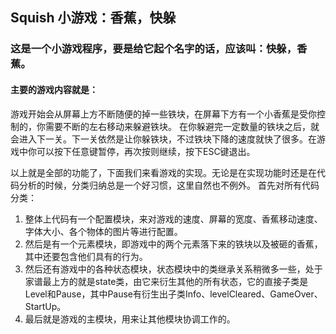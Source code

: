 ## Squish 小游戏：香蕉，快躲 

### 这是一个小游戏程序，要是给它起个名字的话，应该叫：快躲，香蕉。
####  主要的游戏内容就是：
游戏开始会从屏幕上方不断随便的掉一些铁块，在屏幕下方有一个小香蕉是受你控制的，你需要不断的左右移动来躲避铁块。
在你躲避完一定数量的铁块之后，就会进入下一关。下一关依然是让你躲铁块，不过铁块下降的速度就快了很多。在游戏中你可以按下任意键暂停，再次按则继续，按下ESC键退出。

以上就是全部的功能了，下面我们来看游戏的实现。无论是在实现功能时还是在代码分析的时候，分类归纳总是一个好习惯，这里自然也不例外。
首先对所有代码分类：

1. 整体上代码有一个配置模块，来对游戏的速度、屏幕的宽度、香蕉移动速度、字体大小、各个物体的图片等进行配置。
2. 然后是有一个元素模块，即游戏中的两个元素落下来的铁块以及被砸的香蕉，其中还要包含他们具有的行为。 
3. 然后还有游戏中的各种状态模块，状态模块中的类继承关系稍微多一些，处于家谱最上方的就是state类，由它来衍生其他的所有状态，它的直接子类是Level和Pause，其中Pause有衍生出子类Info、levelCleared、GameOver、StartUp。
4. 最后就是游戏的主模块，用来让其他模块协调工作的。
